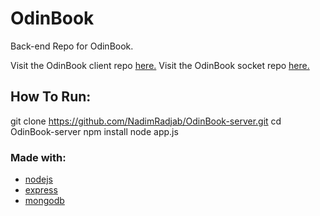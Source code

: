 # OdinBook

Back-end Repo for OdinBook.

Visit the OdinBook client repo [here.]()
Visit the OdinBook socket repo [here.]()

## How To Run:

git clone https://github.com/NadimRadjab/OdinBook-server.git
cd OdinBook-server
npm install
node app.js

### Made with:

- [nodejs](https://nodejs.org/en/)
- [express](https://expressjs.com/)
- [mongodb](https://www.mongodb.com/)
